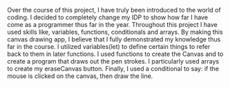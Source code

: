 Over the course of this project, I have truly been introduced to the world of coding. I decided to completely change my IDP to show how far I have come as a programmer thus far in the year. Throughout this project I have used skills like, variables, functions, conditionals and arrays. By making this canvas drawing app, I believe that I fully demonstrated my knowledge thus far in the course. I utilized variables(let) to define certain things to refer back to them in later functions. I used functions to create the Canvas and to create a program that draws out the pen strokes. I particularly used arrays to create my eraseCanvas button. Finally, I used a conditional to say: if the mouse is clicked on the canvas, then draw the line.